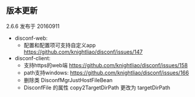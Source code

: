 
## 版本更新

2.6.6 发布于 20160911

- disconf-web:
    - 配置和配置项可支持自定义app https://github.com/knightliao/disconf/issues/147 
- disconf-client:
    - 支持https的web端 https://github.com/knightliao/disconf/issues/158
    - path支持windows: https://github.com/knightliao/disconf/issues/166
    - 删除类 DisconfMgrJustHostFileBean
    - DisconfFile 的属性 copy2TargetDirPath 更改为 targetDirPath